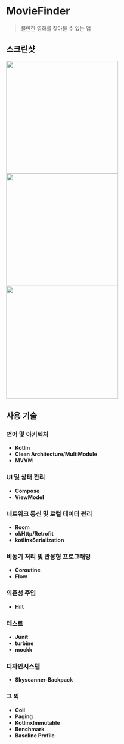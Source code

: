 # MovieFinder
> 볼만한 영화를 찾아볼 수 있는 앱

## 스크린샷
<div> 
    <img width="300" src ="https://github.com/user-attachments/assets/1e9b7deb-59df-49ef-be78-b602235ab3ab"> 
    <img width="300" src ="https://github.com/user-attachments/assets/477842f2-1f74-43bc-bdc2-7efc3ff42b32"> 
    <img width="300" src ="https://github.com/user-attachments/assets/77c53b85-a375-4027-a049-3155294a19cd"> 
</div> 

## 사용 기술
### 언어 및 아키텍처
- **Kotlin**
- **Clean Architecture/MultiModule**
- **MVVM**
### UI 및 상태 관리
- **Compose**
- **ViewModel**
### 네트워크 통신 및 로컬 데이터 관리
- **Room**
- **okHttp/Retrofit**
- **kotlinxSerialization**
### 비동기 처리 및 반응형 프로그래밍
- **Coroutine**
- **Flow**
### 의존성 주입
- **Hilt**
### 테스트
- **Junit**
- **turbine**
- **mockk**
### 디자인시스템
- **Skyscanner-Backpack**
### 그 외
- **Coil**
- **Paging**
- **KotlinxImmutable**
- **Benchmark**
- **Baseline Profile**
